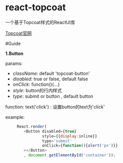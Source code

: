 # react-topcoat
一个基于Topcoat样式的ReactUI库

[Topcoat官网](http://topcoat.io/topcoat/)

#Guide

**1.Button**

params:
 - *className*: default 'topcoat-button'
 - *disabled*: true or false, default false
 - *onClick*: function(){...}
 - *style*: button的行内样式
 - *type*: submit or button , default button

function:
text('click') : 设置button的text为'click'
 
example:
```js
     React.render(
        <Button disabled={true}
                style={{display:inline}}
                type='submit'
                onClick={function(){alert('px')}}
        ></Button>
        , document.getElementById('container'));
```
